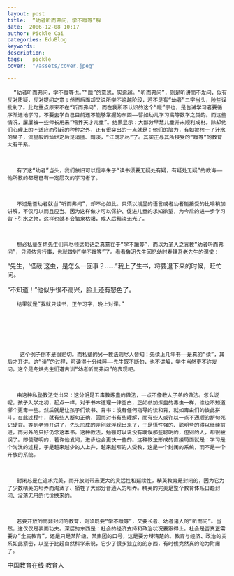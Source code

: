 ```yaml
---
layout: post  
title:  “幼者听而弗问，学不躐等”解  
date:  2006-12-08 10:17  
author: Pickle Cai  
categories: EduBlog  
keywords: 
description:   
tags:	pickle   
cover:  "/assets/cover.jpeg"  

---  
```

    
      “幼者听而弗问，学不躐等也。”“躐”的意思，实逾越。“听而弗问”，则是听讲而不发问，似有反对质疑，反对提问之意；然而后面却又说所学不逾越阶段，若不是有“幼者”二字当头，险些误批判了。此句重点原来不在“听而弗问”，而在我所不认识的这个“躐”字也，是告诫学习者要循序渐进地学习，不要去学自己目前还不能够掌握的东西——譬如幼儿学习高等数学之类的。而这些情况，屡屡被一些师长用来“培养天才儿童”。结果显示：大部分早慧儿童并未顺利成材。除却他们心理上的不适应而引起的种种之外，还有很突出的一点就是：他们的脑力，有如被榨干了汁水的果子，流星般的灿烂之后是消匿、黯淡，“江朗才尽”了。其实正与其所接受的“躐等”的教育大有干系。



       有了这“幼者”当头，我们依旧可以信奉朱子“读书须要无疑处有疑，有疑处无疑”的教诲——他所教的都是已有一定层次的学习者了。



       不过是否幼者就当“听而弗问”，却不必如此。只须以浅显的语言或者幼者能接受的比喻稍加讲解，不仅可以而且应当。因为这样做才可以保护、促进儿童的求知欲望，为今后的进一步学习留下引水之物，这样也就不会脑泉枯竭，成人后黯淡无光了。



       想必私塾冬烘先生们未尽领这句话之真意在于“学不躐等”，而以为圣人之言教“幼者听而弗问”，只须依言行事，也就做到“学不躐等”了。看看鲁迅先生回忆幼时寿镜吾老先生的课堂：



 



   “先生，‘怪哉’这虫，是怎么一回事？……”我上了生书，将要退下来的时候，赶忙问。 　　 



   “不知道！”他似乎很不高兴，脸上还有怒色了。 



 



       结果就是“我就只读书，正午习字，晚上对课。”



 



        这个例子倒不是很贴切。而私塾的另一教法则尽人皆知：先读上几年书——是真的“读”，其后才开讲。这“读”的过程，可读得十分纯粹——先生既不断句，也不讲解，学生当然更不许发问。这个是冬烘先生们遵古训“幼者听而弗问”的表现吧。



       由这种私塾教法觉出来：这分明是五毒教炼蛊的做法，一点不像教人子弟的做法。怎么说呢，孩子入学之初，起点一样，对于书本道理一律空白，正如参加炼蛊的毒虫一样，谁也不知道哪个更毒一些。然后就是让孩子们读书、背书：没有任何指导的读和背，就如毒虫们的彼此拼斗。在此过程中，就有些人断句正确，因而对书有些理解，而有些人或许以一点不通顺的断句死记硬背。等到老师开讲了，先头形成的差别就浮现出来了，于是悟性强的、聪明些的得以继续前进，而另外的只好仍念这本书。这种教法，勉强可以说没有耽误那些聪明的，但别的人，却很被误了。即使聪明的，若许他发问，进步也会更快一些的。这种教法形成的直接局面就是：学习是个淘汰的过程，于是越来越少的人上升，越来越窄的人受教，这是一个封闭的系统，而不是一个开放的系统。



       封闭总是在追求完美，而开放则带来更大的灵活性和延续性。精英教育是封闭的，因为它为了少数精英的培养而淘汰了、牺牲了大部分普通人的培养。精英的完美是整个教育体系日趋封闭、没落无用的代价换来的。



       若要开放的而非封闭的教育，则须既要“学不躐等”，又要长者、幼者诸人的“听而问”。当然，这仅仅是表面功夫。深层的东西是：社会的经济支持和政治状况要跟得上。社会是否真正需要办“全民教育”，还是只是某阶级、某集团的口号，这是要分辩清楚的。教育与经济、政治的关系如此紧密，以至于比起自然科学来说，它少了很多独立的的东西，有时候竟然真的沦为附庸了。

		

		    
 中国教育在线·教育人

